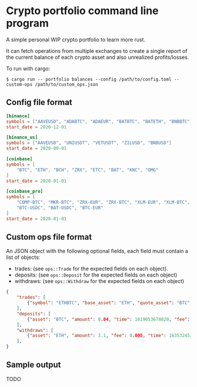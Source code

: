 # Crypto portfolio command line program

A simple personal WIP crypto portfolio to learn more rust.

It can fetch operations from multiple exchanges to create a single report of the current balance of each crypto asset and also unrealized profits/losses.

To run with cargo:
```shell
$ cargo run -- portfolio balances --config /path/to/config.toml --custom-ops /path/to/custom_ops.json
```

## Config file format

```toml
[binance]
symbols = ["AAVEUSD", "ADABTC", "ADAEUR", "BATBTC", "BATETH", "BNBBTC"]
start_date = 2020-12-01

[binance_us]
symbols = ["AAVEUSD", "UNIUSDT", "VETUSDT", "ZILUSD", "BNBUSD"]
start_date = 2020-09-01

[coinbase]
symbols = [
    "BTC", "ETH", "BCH", "ZRX", "ETC", "BAT", "KNC", "OMG"
]
start_date = 2020-01-01

[coinbase_pro]
symbols = [
    "COMP-BTC", "MKR-BTC", "ZRX-EUR", "ZRX-BTC", "XLM-EUR", "XLM-BTC", 
    "BTC-USDC", "BAT-USDC", "BTC-EUR"
]
start_date = 2020-01-01
```

## Custom ops file format
An JSON object with the following optional fields, each field must contain a list of objects:
- trades: (see `ops::Trade` for the expected fields on each object).
- deposits: (see `ops::Deposit` for the expected fields on each object)
- withdraws: (see `ops::Withdraw` for the expected fields on each object)

```json
{
    "trades": [
        {"symbol": "ETHBTC", "base_asset": "ETH", "quote_asset": "BTC", "price": 0.03128, "amount": 1.5, "time": 1603562874572, "fee": 0.001, "fee_asset": "BTC", "side": "sell"}
    ],
    "deposits": [
        {"asset": "BTC", "amount": 0.04, "time": 1619053678020, "fee": 0.0, "is_fiat": false}
    ],
    "withdraws": [
        {"asset": "ETH", "amount": 3.1, "fee": 0.005, "time": 163532453209}
    ],
}
```

## Sample output

TODO